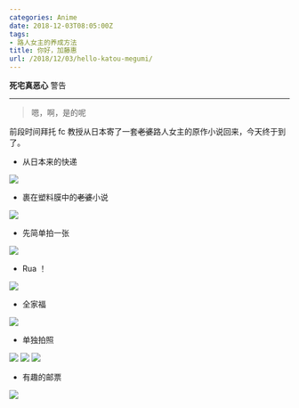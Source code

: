 ```yaml
---
categories: Anime
date: 2018-12-03T08:05:00Z
tags:
- 路人女主的养成方法
title: 你好，加藤惠
url: /2018/12/03/hello-katou-megumi/
---
```


**死宅真恶心** 警告

 <!--more-->

---

> 嗯，啊，是的呢

前段时间拜托 fc 教授从日本寄了一套~~老婆~~路人女主的原作小说回来，今天终于到了。


- 从日本来的快递

![](package-from-japan.jpg)

- 裹在塑料膜中的~~老婆~~小说

![](wife-in-package.jpg)

- 先简单拍一张

![](quick-shot.jpg)

- Rua ！

![](rua.jpg)

- 全家福

![](hotchpotch.jpg)

- 单独拍照

![](katou-megumi-1.jpg)
![](katou-megumi-2.jpg)
![](katou-megumi-3.jpg)

- 有趣的邮票

![](stamps.jpg)
